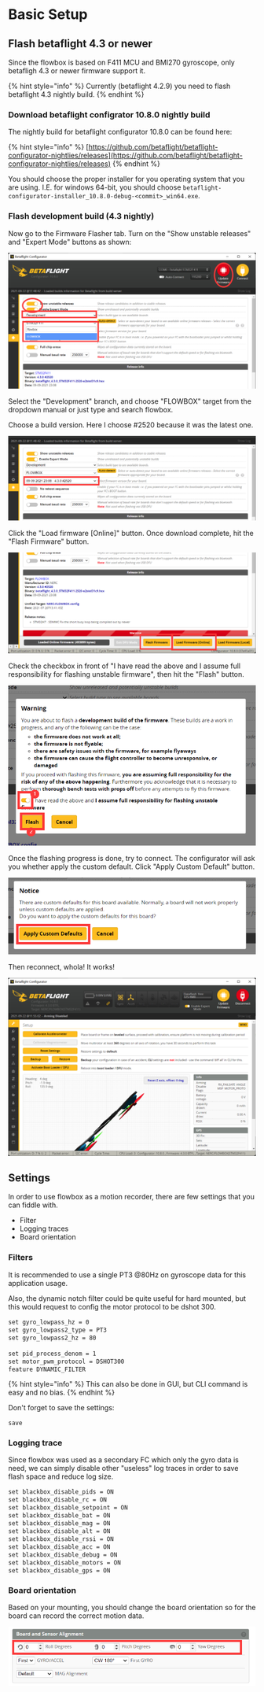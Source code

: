 # Basic Setup

## Flash betaflight 4.3 or newer

Since the flowbox is based on F411 MCU and BMI270 gyroscope, only betafligh 4.3 or newer firmware support it.

{% hint style="info" %}
Currently \(betaflight 4.2.9\) you need to flash betaflight 4.3 nightly build.
{% endhint %}

### Download betaflight configrator 10.8.0 nightly build

The nightly build for betaflight configurator 10.8.0 can be found here:

{% hint style="info" %}
[https://github.com/betaflight/betaflight-configurator-nightlies/releases](https://github.com/betaflight/betaflight-configurator-nightlies/releases)
{% endhint %}

You should choose the proper installer for you operating system that you are using. I.E. for windows 64-bit, you should choose `betaflight-configurator-installer_10.8.0-debug-<commit>_win64.exe`.

### Flash development build \(4.3 nightly\)

Now go to the Firmware Flasher tab. Turn on the "Show unstable releases" and "Expert Mode" buttons as shown:

![](.gitbook/assets/flash-nightly.png)

Select the "Development" branch, and choose "FLOWBOX" target from the dropdown manual or just type and search flowbox.

Choose a build version. Here I choose \#2520 because it was the latest one.

![](.gitbook/assets/choose-a-commit-version.png)

Click the "Load firmware \[Online\]" button. Once download complete, hit the "Flash Firmware" button.

![](.gitbook/assets/load-and-flash.png)

Check the checkbox in front of "I have read the above and I assume full responsibility for flashing unstable firmware", then hit the "Flash" button.

![](.gitbook/assets/take-resposibility-and-flash.png)

Once the flashing progress is done, try to connect. The configurator will ask you whether apply the custom default. Click "Apply Custom Default" button.

![](.gitbook/assets/apply-custom-defaults.png)

Then reconnect, whola! It works!

![](.gitbook/assets/it-works.png)

## Settings

In order to use flowbox as a motion recorder, there are few settings that you can fiddle with.

* Filter
* Logging traces
* Board orientation

### Filters

It is recommended to use a single PT3 @80Hz on gyroscope data for this application usage.

Also, the dynamic notch filter could be quite useful for hard mounted, but this would request to config the motor protocol to be dshot 300.

```
set gyro_lowpass_hz = 0
set gyro_lowpass2_type = PT3
set gyro_lowpass2_hz = 80

set pid_process_denom = 1
set motor_pwm_protocol = DSHOT300
feature DYNAMIC_FILTER
```

{% hint style="info" %}
This can also be done in GUI, but CLI command is easy and no bias.
{% endhint %}

Don't forget to save the settings:

```text
save
```

### Logging trace

Since flowbox was used as a secondary FC which only the gyro data is need, we can simply disable other "useless" log traces in order to save flash space and reduce log size.

```text
set blackbox_disable_pids = ON
set blackbox_disable_rc = ON
set blackbox_disable_setpoint = ON
set blackbox_disable_bat = ON
set blackbox_disable_mag = ON
set blackbox_disable_alt = ON
set blackbox_disable_rssi = ON
set blackbox_disable_acc = ON
set blackbox_disable_debug = ON
set blackbox_disable_motors = ON
set blackbox_disable_gps = ON
```

### Board orientation

Based on your mounting, you should change the board orientation so for the board can record the correct motion data.

![](.gitbook/assets/board-orientation.png)

